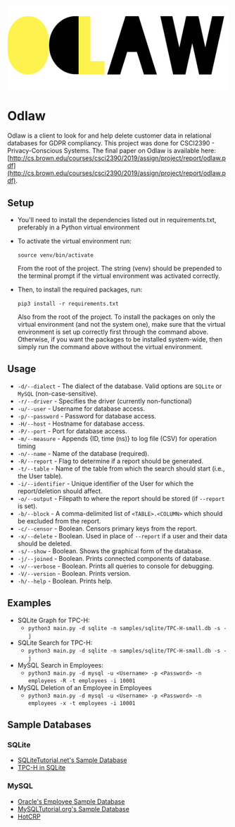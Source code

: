 ![Odlaw](docs/resources/odlaw_logo.png)

# Odlaw

Odlaw is a client to look for and help delete customer data in relational databases for GDPR compliancy.
This project was done for CSCI2390 - Privacy-Conscious Systems.
The final paper on Odlaw is available here: [http://cs.brown.edu/courses/csci2390/2019/assign/project/report/odlaw.pdf](http://cs.brown.edu/courses/csci2390/2019/assign/project/report/odlaw.pdf).

## Setup
* You'll need to install the dependencies listed out in requirements.txt, preferably in a Python virtual environment
* To activate the virtual environment run:

    `source venv/bin/activate`

  From the root of the project. The string (venv) should be prepended to the terminal prompt if the virtual environment was activated correctly.
* Then, to install the required packages, run:

    `pip3 install -r requirements.txt`

  Also from the root of the project. To install the packages on only the virtual environment (and not the system one), make sure
that the virtual environment is set up correctly first through the command above. Otherwise, if you want the packages to be installed
system-wide, then simply run the command above without the virtual environment.


## Usage

* `-d/--dialect` - The dialect of the database. Valid options are `SQLite` or `MySQL` (non-case-sensitive).
* `-r/--driver` - Specifies the driver (currently non-functional)
* `-u/--user` - Username for database access.
* `-p/--password` - Password for database access.
* `-H/--host` - Hostname for database access.
* `-P/--port` - Port for database access.
* `-m/--measure` - Appends {ID, time (ns)} to log file (CSV) for operation timing
* `-n/--name` - Name of the database (required).
* `-R/--report` - Flag to determine if a report should be generated.
* `-t/--table` - Name of the table from which the search should start (i.e., the User table).
* `-i/--identifier` - Unique identifier of the User for which the report/deletion should affect.
* `-o/--output` - Filepath to where the report should be stored (if `--report` is set).  
* `-b/--block` - A comma-delimited list of `<TABLE>.<COLUMN>` which should be excluded from the report.
* `-c/--censor` - Boolean. Censors primary keys from the report. 
* `-x/--delete` - Boolean. Used in place of `--report` if a user and their data should be deleted. 
* `-s/--show` - Boolean. Shows the graphical form of the database. 
* `-j/--joined` - Boolean. Prints connected components of database.
* `-v/--verbose` - Boolean. Prints all queries to console for debugging. 
* `-V/--version` - Boolean. Prints version.
* `-h/--help` - Boolean. Prints help.


## Examples

* SQLite Graph for TPC-H:
    * `python3 main.py -d sqlite -n samples/sqlite/TPC-H-small.db -s -j`
* SQLite Search for TPC-H:
    * `python3 main.py -d sqlite -n samples/sqlite/TPC-H-small.db -s -j`    
* MySQL Search in Employees:
    * `python3 main.py -d mysql -u <Username> -p <Password> -n employees -R -t employees -i 10001`
* MySQL Deletion of an Employee in Employees
    * `python3 main.py -d mysql -u <Username> -p <Password> -n employees -x -t employees -i 10001` 


## Sample Databases

### SQLite
* [SQLiteTutorial.net's Sample Database](https://www.sqlitetutorial.net/sqlite-sample-database/ "chinook")
* [TPC-H in SQLite](https://github.com/lovasoa/TPCH-sqlite "SQLite TPC-H")

### MySQL
* [Oracle's Employee Sample Database](https://dev.mysql.com/doc/employee/en/ "employees")
* [MySQLTutorial.org's Sample Database](http://www.mysqltutorial.org/mysql-sample-database.aspx "classicmodels")
* [HotCRP](https://github.com/kohler/hotcrp/blob/master/src/schema.sql "HotCRP")

